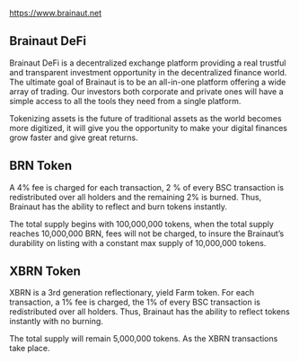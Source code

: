 https://www.brainaut.net

## Brainaut DeFi 

Brainaut DeFi is a decentralized exchange platform providing a real trustful and transparent investment opportunity in the decentralized finance world. The ultimate goal of Brainaut is to be an all-in-one platform offering a wide array of trading. Our investors both corporate and private ones will have a simple access to all the tools they need from a single platform.

Tokenizing assets is the future of traditional assets as the world becomes more digitized, it will give you the opportunity to make your digital finances grow faster and give great returns.


## BRN Token
A 4% fee is charged for each transaction, 2 % of
every BSC transaction is redistributed over all holders and the remaining 2% is
burned. Thus, Brainaut has the ability to reflect and burn tokens instantly.

The total supply begins with 100,000,000 tokens, when the total supply reaches
10,000,000 BRN, fees will not be charged, to insure the Brainaut’s durability on
listing with a constant max supply of 10,000,000 tokens.

## XBRN Token
XBRN is a 3rd generation reflectionary, yield Farm token. For each transaction, a 1% fee is charged, the 1% of every BSC transaction is redistributed over all holders. Thus, Brainaut has the ability to reflect tokens instantly with no burning.

The total supply will remain 5,000,000 tokens. As the XBRN transactions take place.
